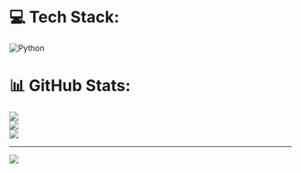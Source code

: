 # 💻 Tech Stack:
![Python](https://img.shields.io/badge/python-3670A0?style=for-the-badge&logo=python&logoColor=ffdd54)
# 📊 GitHub Stats:
![](https://github-readme-stats.vercel.app/api?username=xj3j&theme=dark&hide_border=false&include_all_commits=false&count_private=false)<br/>
![](https://nirzak-streak-stats.vercel.app/?user=xj3j&theme=dark&hide_border=false)<br/>
![](https://github-readme-stats.vercel.app/api/top-langs/?username=xj3j&theme=dark&hide_border=false&include_all_commits=false&count_private=false&layout=compact)

---
[![](https://visitcount.itsvg.in/api?id=xj3j&icon=0&color=0)](https://visitcount.itsvg.in)

<!-- Proudly created with GPRM ( https://gprm.itsvg.in ) -->
